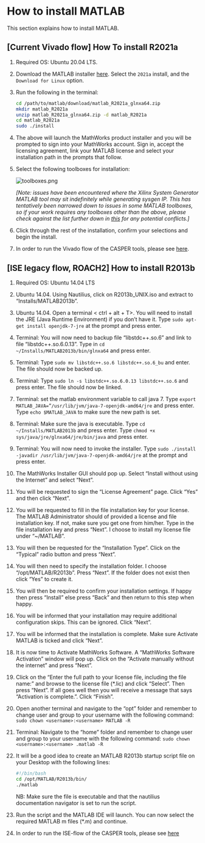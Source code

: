 # How to install MATLAB 

This section explains how to install MATLAB.

## [Current Vivado flow] How To install R2021a

1. Required OS: Ubuntu 20.04 LTS.
2. Download the MATLAB installer [here](https://www.mathworks.com/downloads/). Select the `2021a` install, and the `Download for Linux` option.
3. Run the following in the terminal:
    ```bash
    cd /path/to/matlab/download/matlab_R2021a_glnxa64.zip
    mkdir matlab_R2021a
    unzip matlab_R2021a_glnxa64.zip -d matlab_R2021a
    cd matlab_R2021a
    sudo ./install
    ```
4. The above will launch the MathWorks product installer and you will be prompted to sign into your MathWorks account. Sign in, accept the licensing agreement, link your MATLAB license and select your installation path in the prompts that follow.
5. Select the following toolboxes for installation:

    ![toolboxes.png](../_static/img/toolboxes.png)

    *[Note: issues have been encountered where the Xilinx System Generator MATLAB tool may sit indefinitely while generating sysgen IP. This has tentatively been narrowed down to issues in some MATLAB toolboxes, so if your work requires any toolboxes other than the above, please check against the list further down in [this](https://support.xilinx.com/s/question/0D52E00006vF6FOSA0/model-composer-v20212-matlab-r2021a-gets-stuck-at-initialization-stage-on-ubuntu-20041?language=en_US) for any potential conflicts.]* 

6. Click through the rest of the installation, confirm your selections and begin the install.
7. In order to run the Vivado flow of the CASPER tools, please see [here](https://casper-toolflow.readthedocs.io/en/latest/src/Configuring-the-Toolflow.html).

## [ISE legacy flow, ROACH2] How to install R2013b

1. Required OS: Ubuntu 14.04 LTS
2. Ubuntu 14.04. Using Nautilius, click on R2013b_UNIX.iso and extract to “Installs/MATLAB2013b”.
3. Ubuntu 14.04. Open a terminal < ctrl + alt + T>. You will need to install the JRE (Java Runtime Environment) if you don’t have it. Type `​sudo apt-get install openjdk-7-jre` at the prompt and press enter.
4. Terminal: You will now need to backup file “libstdc++.so.6” and link to file “libstdc++.so.6.0.13”. Type in `​cd ~/Installs/MATLAB2013b/bin/glnxa64` and press enter.
5. Terminal: Type `sudo mv libstdc++.so.6 libstdc++.so.6_bu` and enter. The file should now be backed up.
6. Terminal: Type `sudo ln -s libstdc++.so.6.0.13 libstdc++.so.6` and press enter. The file should now be linked.
7. Terminal: set the matlab environment variable to call java 7. Type `​export MATLAB_JAVA=”/usr/lib/jvm/java-7-openjdk-amd64/jre` and press enter. Type `​echo $MATLAB_JAVA` to make sure the new path is set.
8. Terminal: Make sure the java is executable. Type `​cd ~/Installs/MATLAB2013b` and press enter. Type `​chmod +x sys/java/jre/glnxa64/jre/bin/java` and press enter.
9. Terminal: You will now need to invoke the installer. Type `​sudo ./install -javadir /usr/lib/jvm/java-7-openjdk-amd64/jre` at the prompt and press enter.
10. The MathWorks Installer GUI should pop up. Select “Install without using the Internet” and select “Next”.
11. You will be requested to sign the “License Agreement” page. Click “Yes” and then click “Next”.
12. You will be requested to fill in the file installation key for your license. The MATLAB Administrator should of provided a license and file installation key. If not, make sure you get one from him/her. Type in the file installation key and press “Next”. I choose to install my license file under “~/MATLAB”.
13. You will then be requested for the “Installation Type”. Click on the “Typical” radio button and press “Next”.
14. You will then need to specify the installation folder. I choose “/opt/MATLAB/R2013b”. Press “Next”. If the folder does not exist then click “Yes” to create it.
15. You will then be required to confirm your installation settings. If happy then press “Install” else press “Back” and then return to this step when happy.
16. You will be informed that your installation may require additional configuration skips. This can be ignored. Click “Next”.
17. You will be informed that the installation is complete. Make sure Activate MATLAB is ticked and click “Next”.
18. It is now time to Activate MathWorks Software. A “MathWorks Software Activation” window will pop up. Click on the “Activate manually without the internet” and press “Next”.
19. Click on the “Enter the full path to your license file, including the file name:” and browse to the license file (*.lic) and click “Select”. Then press “Next”. If all goes well then you will receive a message that says “Activation is complete.”. Click “Finish”.
20. Open another terminal and navigate to the “opt” folder and remember to change user and group to your username with the following command: `sudo chown <username>:<username> MATLAB -R`
21. Terminal: Navigate to the “home” folder and remember to change user and group to your username with the following command: `sudo chown <username>:<username> .matlab -R`
22. It will be a good idea to create an MATLAB R2013b startup script file on your Desktop with the following lines:
    ```bash
    #!/bin/bash
    cd /opt/MATLAB/R2013b/bin/
    ./matlab
    ```
    NB: Make sure the file is executable and that the nautilius documentation navigator is set to run the script.

23. Run the script and the MATLAB IDE will launch. You can now select the required MATLAB m files (*.m) and continue.
24. In order to run the ISE-flow of the CASPER tools, please see [here](https://casper.berkeley.edu/wiki/MSSGE_Setup_with_Xilinx_14.x_and_MATLAB_2012b)
